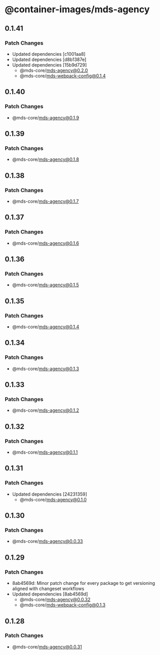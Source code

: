 # @container-images/mds-agency

## 0.1.41

### Patch Changes

- Updated dependencies [c1001aa8]
- Updated dependencies [d8b1387e]
- Updated dependencies [15b9d729]
  - @mds-core/mds-agency@0.2.0
  - @mds-core/mds-webpack-config@0.1.4

## 0.1.40

### Patch Changes

- @mds-core/mds-agency@0.1.9

## 0.1.39

### Patch Changes

- @mds-core/mds-agency@0.1.8

## 0.1.38

### Patch Changes

- @mds-core/mds-agency@0.1.7

## 0.1.37

### Patch Changes

- @mds-core/mds-agency@0.1.6

## 0.1.36

### Patch Changes

- @mds-core/mds-agency@0.1.5

## 0.1.35

### Patch Changes

- @mds-core/mds-agency@0.1.4

## 0.1.34

### Patch Changes

- @mds-core/mds-agency@0.1.3

## 0.1.33

### Patch Changes

- @mds-core/mds-agency@0.1.2

## 0.1.32

### Patch Changes

- @mds-core/mds-agency@0.1.1

## 0.1.31

### Patch Changes

- Updated dependencies [24231359]
  - @mds-core/mds-agency@0.1.0

## 0.1.30

### Patch Changes

- @mds-core/mds-agency@0.0.33

## 0.1.29

### Patch Changes

- 8ab4569d: Minor patch change for every package to get versioning aligned with changeset workflows
- Updated dependencies [8ab4569d]
  - @mds-core/mds-agency@0.0.32
  - @mds-core/mds-webpack-config@0.1.3

## 0.1.28

### Patch Changes

- @mds-core/mds-agency@0.0.31
